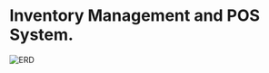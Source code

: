 # Inventory Management and POS System.

![ERD](https://github.com/FahanBakht/Java-Swing-Inventory-and-POS-Software/tree/master/Super%20Mart%20Management%20Software/Documation/images/1.jpg)
